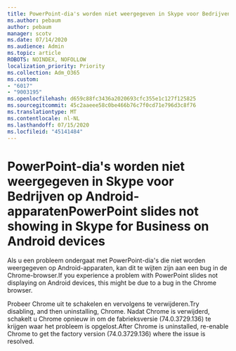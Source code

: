 ```yaml
---
title: PowerPoint-dia's worden niet weergegeven in Skype voor Bedrijven op Android-apparaten
ms.author: pebaum
author: pebaum
manager: scotv
ms.date: 07/14/2020
ms.audience: Admin
ms.topic: article
ROBOTS: NOINDEX, NOFOLLOW
localization_priority: Priority
ms.collection: Adm_O365
ms.custom:
- "6017"
- "9003195"
ms.openlocfilehash: d659c88fc3436a2020693cfc355e1c127f125825
ms.sourcegitcommit: 45c2aaeee58c0be466b76c7f0cd71e796d3c8f76
ms.translationtype: MT
ms.contentlocale: nl-NL
ms.lasthandoff: 07/15/2020
ms.locfileid: "45141484"
---
```

# <a name="powerpoint-slides-not-showing-in-skype-for-business-on-android-devices"></a><span data-ttu-id="345dd-102">PowerPoint-dia's worden niet weergegeven in Skype voor Bedrijven op Android-apparaten</span><span class="sxs-lookup"><span data-stu-id="345dd-102">PowerPoint slides not showing in Skype for Business on Android devices</span></span>

<span data-ttu-id="345dd-103">Als u een probleem ondergaat met PowerPoint-dia's die niet worden weergegeven op Android-apparaten, kan dit te wijten zijn aan een bug in de Chrome-browser.</span><span class="sxs-lookup"><span data-stu-id="345dd-103">If you experience a problem with PowerPoint slides not displaying on Android devices, this might be due to a bug in the Chrome browser.</span></span>

<span data-ttu-id="345dd-104">Probeer Chrome uit te schakelen en vervolgens te verwijderen.</span><span class="sxs-lookup"><span data-stu-id="345dd-104">Try disabling, and then uninstalling, Chrome.</span></span> <span data-ttu-id="345dd-105">Nadat Chrome is verwijderd, schakelt u Chrome opnieuw in om de fabrieksversie (74.0.3729.136) te krijgen waar het probleem is opgelost.</span><span class="sxs-lookup"><span data-stu-id="345dd-105">After Chrome is uninstalled, re-enable Chrome to get the factory version (74.0.3729.136) where the issue is resolved.</span></span>